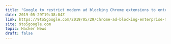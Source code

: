 ```yaml
---
title: "Google to restrict modern ad blocking Chrome extensions to enterprise users"
date: 2019-05-29T19:38:04Z
link: https://9to5google.com/2019/05/29/chrome-ad-blocking-enterprise-manifest-v3/?utm_medium=RSS&utm_source=hune
site: 9to5google.com
topic: Hacker News
draft: false
---
```

